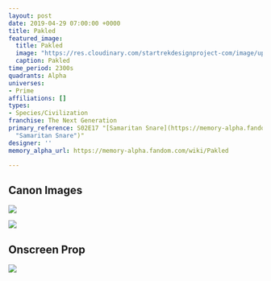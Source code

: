 ```yaml
---
layout: post
date: 2019-04-29 07:00:00 +0000
title: Pakled
featured_image:
  title: Pakled
  image: "https://res.cloudinary.com/startrekdesignproject-com/image/upload/v1556561056/Pakled.png"
  caption: Pakled
time_period: 2300s
quadrants: Alpha
universes:
- Prime
affiliations: []
types:
- Species/Civilization
franchise: The Next Generation
primary_reference: S02E17 "[Samaritan Snare](https://memory-alpha.fandom.com/wiki/Samaritan_Snare
  "Samaritan Snare")"
designer: ''
memory_alpha_url: https://memory-alpha.fandom.com/wiki/Pakled

---
```

## Canon Images

![](https://res.cloudinary.com/startrekdesignproject-com/image/upload/v1556561055/Pakled2.jpg)

![](https://res.cloudinary.com/startrekdesignproject-com/image/upload/v1556561055/Pakled1.jpg)

## Onscreen Prop

![](https://res.cloudinary.com/startrekdesignproject-com/image/upload/v1556561055/PakledProp.jpg)
